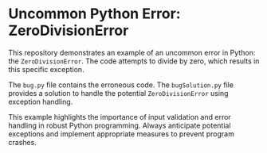 # Uncommon Python Error: ZeroDivisionError

This repository demonstrates an example of an uncommon error in Python: the `ZeroDivisionError`.  The code attempts to divide by zero, which results in this specific exception.

The `bug.py` file contains the erroneous code.  The `bugSolution.py` file provides a solution to handle the potential `ZeroDivisionError` using exception handling.

This example highlights the importance of input validation and error handling in robust Python programming.  Always anticipate potential exceptions and implement appropriate measures to prevent program crashes.